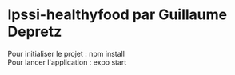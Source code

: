# Ipssi-healthyfood par Guillaume Depretz


Pour initialiser le projet : npm install    
Pour lancer l'application : expo start
